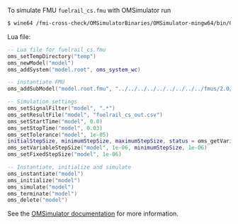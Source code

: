 To simulate FMU `fuelrail_cs.fmu` with OMSimulator run
```bash
$ wine64 /fmi-cross-check/OMSimulatorBinaries/OMSimulator-mingw64/bin/OMSimulator.exe --stripRoot=true --skipCSVHeader=true --addParametersToCSV=true --intervals=500 --suppressPath=true --timeout=60 fuelrail_cs.lua
```

Lua file:
```lua
-- Lua file for fuelrail_cs.fmu
oms_setTempDirectory("temp")
oms_newModel("model")
oms_addSystem("model.root", oms_system_wc)

-- instantiate FMU
oms_addSubModel("model.root.fmu", "../../../../../../../../../fmus/2.0/cs/win64/AMESim/15/fuelrail_cs/fuelrail_cs.fmu")

-- Simulation settings
oms_setSignalFilter("model", ".*")
oms_setResultFile("model", "fuelrail_cs_out.csv")
oms_setStartTime("model", 0.0)
oms_setStopTime("model", 0.03)
oms_setTolerance("model", 1e-05)
initialStepSize, minimumStepSize, maximumStepSize, status = oms_getVariableStepSize("model")
oms_setVariableStepSize("model", 1e-06, minimumStepSize, 1e-06)
oms_setFixedStepSize("model", 1e-06)

-- Instantiate, initialize and simulate
oms_instantiate("model")
oms_initialize("model")
oms_simulate("model")
oms_terminate("model")
oms_delete("model")
```

See the [OMSimulator documentation](https://openmodelica.org/doc/OMSimulator/master/html/index.html) for more information.